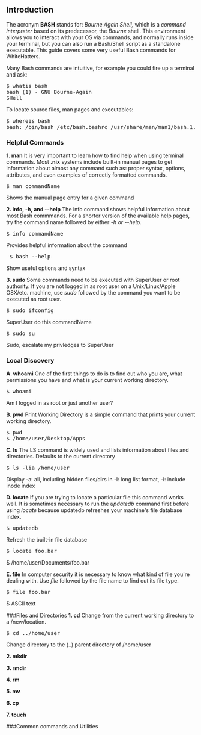 ## Introduction
The acronym **BASH** stands for: *Bourne Again Shell,* which is a *command interpreter* based on its predecessor, the *Bourne* shell.  This environment allows you to interact with your OS via commands, and normally runs inside your terminal, but you can also run a Bash/Shell script as a standalone executable. This guide covers some very useful Bash commands for WhiteHatters. 

Many Bash commands are intuitive, for example you could fire up a terminal and ask:
	<pre>$ whatis bash <br>bash (1)    - GNU Bourne-Again SHell</pre>
To locate source files, man pages and executables:

<pre>$ whereis bash
bash: /bin/bash /etc/bash.bashrc /usr/share/man/man1/bash.1.gz</pre>



### Helpful Commands
**1. man** 
It is very important to learn how to find help when using terminal commands. Most **.nix**  systems include built-in manual pages to get information about almost any command such as: proper syntax, options, attributes, and even examples of correctly formatted commands.
<pre>$ man commandName</pre>Shows the manual page entry for a given command

**2. info, -h, and --help** 
The info command shows helpful information about most Bash commmands. For a shorter version of the available help pages, try the command name followed by either *-h or --help.*
<pre>$ info commandName</pre>  Provides helpful information about the command

<pre> $ bash --help </pre> Show useful options and syntax

**3. sudo** 
Some commands need to be executed with SuperUser or root authority. If you are not logged in as root user on a Unix/Linux/Apple OSX/etc. machine, use *sudo* followed by the command you want to be executed as root user.
<pre>$ sudo ifconfig</pre> 

SuperUser do this commandName
<pre>$ sudo su</pre> Sudo, escalate my privledges to SuperUser 

### Local Discovery
**A. whoami**
One of the first things to do is to find out who you are, what permissions you have and what is your current working directory.
<pre>$ whoami</pre>	 Am I logged in as root or just another user?</pre>
 
**B. pwd**
Print Working Directory is a simple command that prints your current working directory.
<pre>$ pwd 
$ /home/user/Desktop/Apps</pre>

**C. ls**
The LS command is widely used and lists information about files and directories. Defaults to the current directory
<pre>$ ls -lia /home/user</pre>                       Display -a: all, including hidden files/dirs in -l: long list format, -i: include inode index</pre>

**D. locate**
If you are trying to locate a particular file this command works well. It is sometimes necessary to run the *updatedb* command first before using *locate* because updatedb refreshes your machine's file database index.
<pre>$ updatedb</pre>Refresh the built-in file database
 
<pre>$ locate foo.bar</pre> $ /home/user/Documents/foo.bar

**E. file**
In computer security it is necessary to know what kind of file you're dealing with. Use *file* followed by the file name to find out its file type.
<pre>$ file foo.bar</pre> 

$ ASCII text

###Files and Directories
**1. cd**
Change from the current working directory to a /new/location.
<pre>$ cd ../home/user</pre>Change directory to the (..) parent directory of /home/user

**2. mkdir**

**3. rmdir**

**4. rm**

**5. mv**

**6. cp**

**7. touch**

###Common commands and Utilities